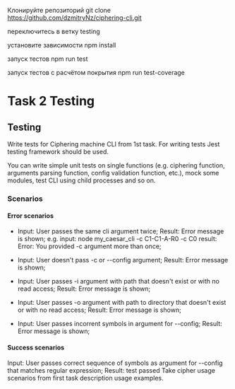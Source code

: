 Клонируйте репозиторий 
git clone https://github.com/dzmitryNz/ciphering-cli.git

переключитесь в ветку testing

установите зависимости
npm install

запуск тестов
npm run test

запуск тестов c расчётом покрытия
npm run test-coverage


# Task 2 Testing
## Testing
Write tests for Ciphering machine CLI from 1st task.
For writing tests Jest testing framework should be used.

You can write simple unit tests on single functions (e.g. ciphering function, arguments parsing function, config validation function, etc.), mock some modules, test CLI using child processes and so on.

### Scenarios
#### Error scenarios
* Input: User passes the same cli argument twice; Result: Error message is shown; e.g.  input: node my_caesar_cli -c C1-C1-A-R0 -c C0 result: Error: You provided -c argument more than once;

* Input: User doesn't pass -c or --config argument; Result: Error message is shown;
* Input: User passes -i argument with path that doesn't exist or with no read access; Result: Error message is shown;

* Input: User passes -o argument with path to directory that doesn't exist or with no read access; Result: Error message is shown;

* Input: User passes incorrent symbols in argument for --config; Result: Error message is shown;
#### Success scenarios
Input: User passes correct sequence of symbols as argument for --config that matches regular expression; Result: test passed
Take cipher usage scenarios from first task description usage examples.


